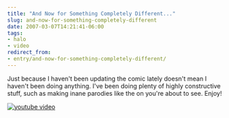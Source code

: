 ```yaml
---
title: "And Now for Something Completely Different..."
slug: and-now-for-something-completely-different
date: 2007-03-07T14:21:41-06:00
tags:
- halo
- video
redirect_from:
- entry/and-now-for-something-completely-different/
---
```

Just because I haven't been updating the comic lately doesn't mean I haven't been doing anything. I've been doing plenty of highly constructive stuff, such as making inane parodies like the on you're about to see. Enjoy!

[![youtube video](https://img.youtube.com/vi/BAJwviKNJsw/0.jpg)](https://www.youtube.com/watch?v=BAJwviKNJsw&youtube-thumb)
